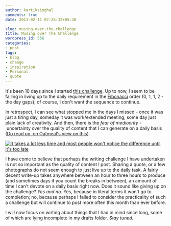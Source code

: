 ```yaml
---
author: kartiksinghal
comments: true
date: 2013-02-11 07:28:32+05:30

slug: musing-over-the-challenge
title: Musing over The Challenge
wordpress_id: 556
categories:
- post
tags:
- blog
- change
- inspiration
- Personal
- quote
---
```


It's been 10 days since I started [this challenge](http://k4rtik.wordpress.com/2013/02/01/28-days-challenge/). Up to now, I seem to be failing in living up to the daily requirement in the [Fibonacci](http://en.wikipedia.org/wiki/Fibonacci) order (0, 1, 1, 2 - the day gaps); of course, I don't want the sequence to continue.

In retrospect, I can see what stopped me in the days I missed - once it was just a tiring day, someday it was work/extended meeting, some day just plain lack of creativity. And then, there is the _fear of mediocrity -_ uncertainty over the quality of content that I can generate on a daily basis ([Do read up  on Oatmeal's view on this](http://theoatmeal.com/comics/making_things)).

[![It takes a lot less time and most people won't notice the difference until it's too late](http://k4rtik.files.wordpress.com/2013/02/mediocritydemotivator.jpg)](http://k4rtik.files.wordpress.com/2013/02/mediocritydemotivator.jpg)



I have come to believe that perhaps the writing challenge I have undertaken is not so important as the quality of content I post. Sharing a quote, or a few photographs do not seem enough to just live up to the daily task. A fairly decent write-up takes anywhere between an hour to three hours to produce (and sometimes days if you count the breaks in between), an amount of time I can't devote on a daily basis right now. Does it sound like giving up on the challenge? _Yes and no._ Yes, because in literal terms it won't go to completion; no, because perhaps I failed to consider the practicality of such a challenge but will continue to post more often this month than ever before.

I will now focus on writing about things that I had in mind since long, some of which are lying incomplete in my drafts folder. _Stay tuned._


